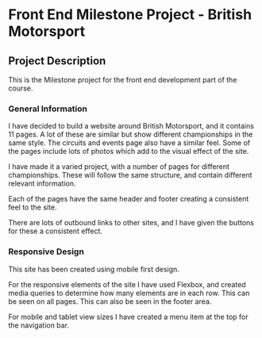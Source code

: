# Front End Milestone Project - British Motorsport

## Project Description

This is the Milestone project for the front end development part of the course. 

### General Information

I have decided to build a website around British Motorsport, and it contains 11 pages. A lot of these are similar but show different championships in the same style. The circuits and events page also have a similar feel. Some of the pages include lots of photos which add to the visual effect of the site.

I have made it a varied project, with a number of pages for different championships. These will follow the same structure, and contain different relevant information.

Each of the pages have the same header and footer creating a consistent feel to the site. 

There are lots of outbound links to other sites, and I have given the buttons for these a consistent effect.

### Responsive Design

This site has been created using mobile first design.

For the responsive elements of the site I have used Flexbox, and created media queries to determine how many elements are in each row. This can be seen on all pages. This can also be seen in the footer area.

For mobile and tablet view sizes I have created a menu item at the top for the navigation bar.




